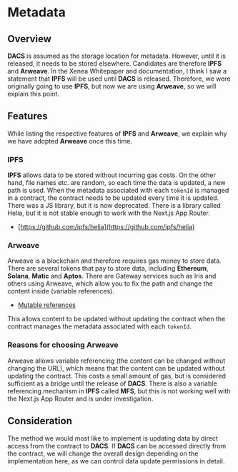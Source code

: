 # Metadata

## Overview

**DACS** is assumed as the storage location for metadata.
However, until it is released, it needs to be stored elsewhere.
Candidates are therefore **IPFS** and **Arweave**.
In the Xenea Whitepaper and documentation, I think I saw a statement that **IPFS** will be used until **DACS** is released.
Therefore, we were originally going to use **IPFS**, but now we are using **Arweave**, so we will explain this point.

## Features

While listing the respective features of **IPFS** and **Arweave**, we explain why we have adopted **Arweave** once this time.

### IPFS

**IPFS** allows data to be stored without incurring gas costs.
On the other hand, file names etc. are random, so each time the data is updated, a new path is used.
When the metadata associated with each `tokenId` is managed in a contract, the contract needs to be updated every time it is updated.
There was a JS library, but it is now deprecated.
There is a library called Helia, but it is not stable enough to work with the Next.js App Router.

- [https://github.com/ipfs/helia](https://github.com/ipfs/helia)


### Arweave

Arweave is a blockchain and therefore requires gas money to store data.
There are several tokens that pay to store data, including **Ethereum**, **Solana**, **Matic** and **Aptos**.
There are Gateway services such as Iris and others using Arweave, which allow you to fix the path and change the content inside (variable references).

- [Mutable references](https://docs.irys.xyz/developer-docs/mutable-references)

This allows content to be updated without updating the contract when the contract manages the metadata associated with each `tokenId`.

### Reasons for choosing Arweave

Arweave allows variable referencing (the content can be changed without changing the URL), which means that the content can be updated without updating the contract.
This costs a small amount of gas, but is considered sufficient as a bridge until the release of **DACS**.
There is also a variable referencing mechanism in **IPFS** called **MFS**, but this is not working well with the Next.js App Router and is under investigation.

## Consideration

The method we would most like to implement is updating data by direct access from the contract to **DACS**.
If **DACS** can be accessed directly from the contract, we will change the overall design depending on the implementation here, as we can control data update permissions in detail.
